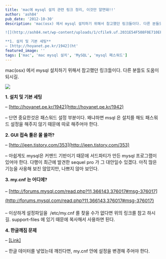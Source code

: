```yaml
---
title: 'mac에 mysql 설치 관련 링크 정리, 이것만 알면돼!!'
author: 'ash84'
pub_date: '2012-10-30'
description: 'mac(osx) 에서 mysql 설치하기 위해서 참고했던 링크들이다. 다른 분들도 도움이 되시길. 

![](http://ash84.net/wp-content/uploads/1/cfile9.uf.2031E54F508F0E710EF62A.jpg)

**1. 설치 및 기본 세팅**
– [http://hoyanet.pe.kr/1942](ht'
featured_image: ''
tags: ['mac', 'mac mysql 설치', 'MySQL', 'mysql 패스워드']
---
```



<span style="font-size: 11pt; ">mac(osx) 에서 mysql 설치하기 위해서 참고했던 링크들이다. 다른 분들도 도움이 되시길. </span>

![](http://ash84.net/wp-content/uploads/1/cfile9.uf.2031E54F508F0E710EF62A.jpg)

<span style="font-size: 11pt; ">**1. 설치 및 기본 세팅**</span>

<span style="font-size: 11pt; ">– [http://hoyanet.pe.kr/1942](http://hoyanet.pe.kr/1942)</span>

<span style="font-size: 11pt; ">– 단연 중요한것은 패스워드 설정 부분이다. 왜냐하면 msql 은 설치를 해도 패스워드 설정을 해주지 않기 때문에 따로 해주어야 한다. </span>

<span style="font-size: 11pt; ">**2. GUI 접속 툴은 몰 쓸까?**</span>

<span style="font-size: 11pt; ">– [http://jeen.tistory.com/353](http://jeen.tistory.com/353)</span>

<span style="font-size: 11pt; ">– 아쉽게도 mysql은 커맨드 기반이기 때문에 서드파티가 만든 mysql 프로그램이 있어야 한다. 다행이 최근에 발견한 sequel pro 가 그 대안일수 있겠다. 아직 많은 기능을 사용해 보진 않았지만, 나쁘지 않아 보인다. </span>

<span style="font-size: 11pt; ">  
</span>

<span style="font-size: 11pt; ">**3. my.cnf 는 어디에?**</span>

<span style="line-height: 2; font-size: 11pt; ">– </span><span style="font-size: 15px; line-height: 29px;">[http://forums.mysql.com/read.php?11,366143,376017#msg-376017](http://forums.mysql.com/read.php?11,366143,376017#msg-376017)</span>

<span style="font-size: 11pt; ">– 이상하게 설정파일을  /etc/my.cnf 를 찾을 수가 없다면 위의 링크를 참고 하시길. support-files 에 있기 때문에 복사해서 사용하면 된다. </span>

<span style="font-size: 11pt; ">  
</span>

<span style="font-size: 11pt; ">**4. 한글깨짐 문제**</span>

<span style="font-size: 11pt; ">– [[Link]](http://www.imcore.net/mysql-5-5-%ED%95%9C%EA%B8%80-%EA%B9%A8%EC%A7%90%EB%AC%B8%EC%A0%9C-%ED%95%B4%EA%B2%B0%ED%95%98%EA%B8%B0-utf8/) </span>

<span style="font-size: 11pt; ">– 한글 데이터를 넣었는데 깨진다면, my.cnf 안에 설정을 변경해 주어야 한다. </span>



